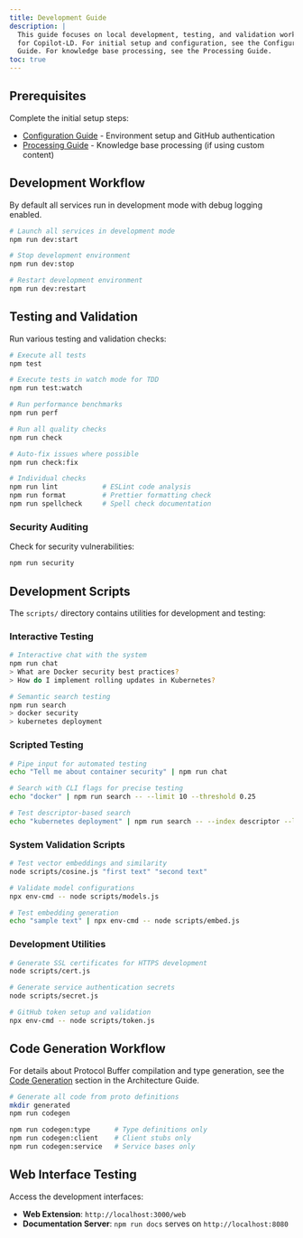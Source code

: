 ```yaml
---
title: Development Guide
description: |
  This guide focuses on local development, testing, and validation workflows
  for Copilot-LD. For initial setup and configuration, see the Configuration
  Guide. For knowledge base processing, see the Processing Guide.
toc: true
---
```


## Prerequisites

Complete the initial setup steps:

- [Configuration Guide](/configuration/) - Environment setup and GitHub
  authentication
- [Processing Guide](/processing/) - Knowledge base processing (if using custom
  content)

## Development Workflow

By default all services run in development mode with debug logging enabled.

```bash
# Launch all services in development mode
npm run dev:start

# Stop development environment
npm run dev:stop

# Restart development environment
npm run dev:restart
```

## Testing and Validation

Run various testing and validation checks:

```bash
# Execute all tests
npm test

# Execute tests in watch mode for TDD
npm run test:watch

# Run performance benchmarks
npm run perf

# Run all quality checks
npm run check

# Auto-fix issues where possible
npm run check:fix

# Individual checks
npm run lint           # ESLint code analysis
npm run format         # Prettier formatting check
npm run spellcheck     # Spell check documentation
```

### Security Auditing

Check for security vulnerabilities:

```bash
npm run security
```

## Development Scripts

The `scripts/` directory contains utilities for development and testing:

### Interactive Testing

```bash
# Interactive chat with the system
npm run chat
> What are Docker security best practices?
> How do I implement rolling updates in Kubernetes?

# Semantic search testing
npm run search
> docker security
> kubernetes deployment
```

### Scripted Testing

```bash
# Pipe input for automated testing
echo "Tell me about container security" | npm run chat

# Search with CLI flags for precise testing
echo "docker" | npm run search -- --limit 10 --threshold 0.25

# Test descriptor-based search
echo "kubernetes deployment" | npm run search -- --index descriptor --limit 5
```

### System Validation Scripts

```bash
# Test vector embeddings and similarity
node scripts/cosine.js "first text" "second text"

# Validate model configurations
npx env-cmd -- node scripts/models.js

# Test embedding generation
echo "sample text" | npx env-cmd -- node scripts/embed.js
```

### Development Utilities

```bash
# Generate SSL certificates for HTTPS development
node scripts/cert.js

# Generate service authentication secrets
node scripts/secret.js

# GitHub token setup and validation
npx env-cmd -- node scripts/token.js
```

## Code Generation Workflow

For details about Protocol Buffer compilation and type generation, see the
[Code Generation](/architecture/) section in the Architecture Guide.

```bash
# Generate all code from proto definitions
mkdir generated
npm run codegen

npm run codegen:type      # Type definitions only
npm run codegen:client    # Client stubs only
npm run codegen:service   # Service bases only
```

## Web Interface Testing

Access the development interfaces:

- **Web Extension**: `http://localhost:3000/web`
- **Documentation Server**: `npm run docs` serves on `http://localhost:8080`
